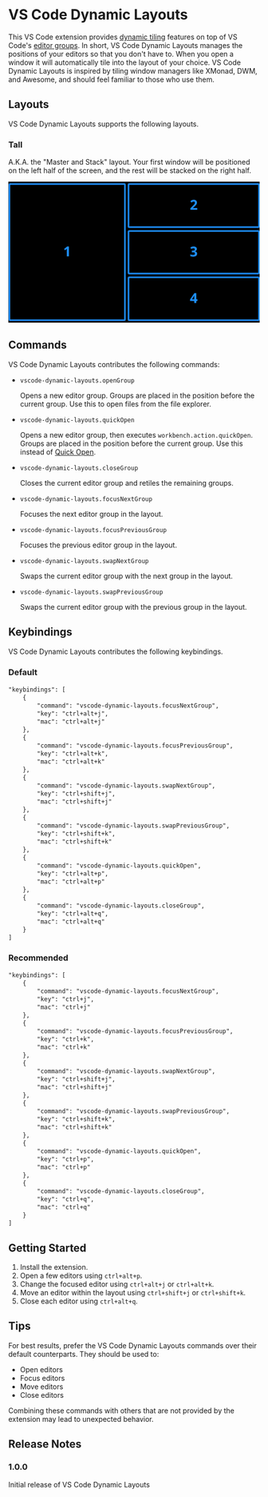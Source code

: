 # VS Code Dynamic Layouts

This VS Code extension provides [dynamic tiling](https://en.wikipedia.org/wiki/Dynamic_window_manager) features on top of VS Code's [editor groups](https://code.visualstudio.com/docs/getstarted/userinterface#_editor-groups). In short, VS Code Dynamic Layouts manages the positions of your editors so that you don't have to. When you open a window it will automatically tile into the layout of your choice. VS Code Dynamic Layouts is inspired by tiling window managers like XMonad, DWM, and Awesome, and should feel familiar to those who use them.

## Layouts
VS Code Dynamic Layouts supports the following layouts.
### Tall
A.K.A. the "Master and Stack" layout. Your first window will be positioned on the left half of the screen, and the rest will be stacked on the right half.

![feature X](images/layout-tall.svg)
## Commands
VS Code Dynamic Layouts contributes the following commands:

* `vscode-dynamic-layouts.openGroup`

    Opens a new editor group. Groups are placed in the position before the current group. Use this to open files from the file explorer.
* `vscode-dynamic-layouts.quickOpen`
    
    Opens a new editor group, then executes `workbench.action.quickOpen`. Groups are placed in the position before the current group. Use this instead of [Quick Open](https://code.visualstudio.com/docs/editor/editingevolved).
* `vscode-dynamic-layouts.closeGroup`

    Closes the current editor group and retiles the remaining groups.
* `vscode-dynamic-layouts.focusNextGroup`

    Focuses the next editor group in the layout.
* `vscode-dynamic-layouts.focusPreviousGroup`

    Focuses the previous editor group in the layout.
* `vscode-dynamic-layouts.swapNextGroup`

    Swaps the current editor group with the next group in the layout.
* `vscode-dynamic-layouts.swapPreviousGroup`

    Swaps the current editor group with the previous group in the layout.
## Keybindings
VS Code Dynamic Layouts contributes the following keybindings.
### Default
```
"keybindings": [
    {
        "command": "vscode-dynamic-layouts.focusNextGroup",
        "key": "ctrl+alt+j",
        "mac": "ctrl+alt+j"
    },
    {
        "command": "vscode-dynamic-layouts.focusPreviousGroup",
        "key": "ctrl+alt+k",
        "mac": "ctrl+alt+k"
    },
    {
        "command": "vscode-dynamic-layouts.swapNextGroup",
        "key": "ctrl+shift+j",
        "mac": "ctrl+shift+j"
    },
    {
        "command": "vscode-dynamic-layouts.swapPreviousGroup",
        "key": "ctrl+shift+k",
        "mac": "ctrl+shift+k"
    },
    {
        "command": "vscode-dynamic-layouts.quickOpen",
        "key": "ctrl+alt+p",
        "mac": "ctrl+alt+p"
    },
    {
        "command": "vscode-dynamic-layouts.closeGroup",
        "key": "ctrl+alt+q",
        "mac": "ctrl+alt+q"
    }
]
```
### Recommended
```
"keybindings": [
    {
        "command": "vscode-dynamic-layouts.focusNextGroup",
        "key": "ctrl+j",
        "mac": "ctrl+j"
    },
    {
        "command": "vscode-dynamic-layouts.focusPreviousGroup",
        "key": "ctrl+k",
        "mac": "ctrl+k"
    },
    {
        "command": "vscode-dynamic-layouts.swapNextGroup",
        "key": "ctrl+shift+j",
        "mac": "ctrl+shift+j"
    },
    {
        "command": "vscode-dynamic-layouts.swapPreviousGroup",
        "key": "ctrl+shift+k",
        "mac": "ctrl+shift+k"
    },
    {
        "command": "vscode-dynamic-layouts.quickOpen",
        "key": "ctrl+p",
        "mac": "ctrl+p"
    },
    {
        "command": "vscode-dynamic-layouts.closeGroup",
        "key": "ctrl+q",
        "mac": "ctrl+q"
    }
]
```
## Getting Started
1. Install the extension.
2. Open a few editors using `ctrl+alt+p`.
3. Change the focused editor using `ctrl+alt+j` or `ctrl+alt+k`.
4. Move an editor within the layout using `ctrl+shift+j` or `ctrl+shift+k`.
5. Close each editor using `ctrl+alt+q`.


## Tips
For best results, prefer the VS Code Dynamic Layouts commands over their default counterparts. They should be used to:
- Open editors
- Focus editors
- Move editors
- Close editors

Combining these commands with others that are not provided by the extension may lead to unexpected behavior.
## Release Notes


### 1.0.0

Initial release of VS Code Dynamic Layouts